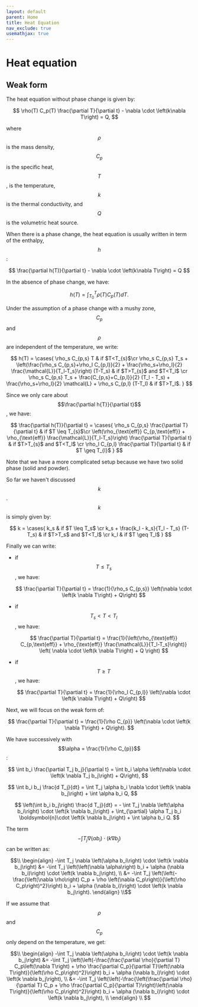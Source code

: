 ```yaml
---
layout: default
parent: Home
title: Heat Equation
nav_exclude: true
usemathjax: true
---
```


# Heat equation
## Weak form
The heat equation without phase change is given by:

$$
\rho(T) C_p(T) \frac{\partial T}{\partial t} - \nabla \cdot \left(k\nabla T\right) = Q,
$$  

where $$\rho$$ is the mass density, $$C_p$$ is the specific heat, $$T$$, is the
temperature, $$k$$ is the thermal conductivity, and $$Q$$ is the volumetric heat
source.

When there is a phase change, the heat equation is usually written in term of
the enthalpy, $$h$$:

$$
\frac{\partial h(T)}{\partial t} -  \nabla \cdot \left(k\nabla T\right) = Q
$$

In the absence of phase change, we have:

$$
h(T) = \int_{T_0}^T \rho(T) C_p(T) dT.
$$

Under the assumption of a phase change with a mushy zone, $$C_p$$ and $$\rho$$ are independent
of the temperature, we write:

$$
h(T) =
  \cases{
   \rho_s C_{p,s} T & if $T<T_{s}$\cr
   \rho_s C_{p,s} T_s + \left(\frac{\rho_s C_{p,s}+\rho_l C_{p,l}}{2} +
    \frac{\rho_s+\rho_l}{2}  \frac{\mathcal{L}}{T_l-T_s}\right) (T-T_s) & if $T>T_{s}$ and $T<T_l$ \cr
    \rho_s C_{p,s} T_s + \frac{C_{p,s}+C_{p,l}}{2} (T_l - T_s) +
    \frac{\rho_s+\rho_l}{2} \mathcal{L} + \rho_s C_{p,l}
    (T-T_l) & if $T>T_l$.
  }
$$

Since we only care about $$\frac{\partial h{T}}{\partial t}$$, we have:

$$
\frac{\partial h(T)}{\partial t} =
  \cases{
    \rho_s C_{p,s} \frac{\partial T}{\partial t} &  if $T \leq T_{s}$\cr
     \left(\rho_{\text{eff}} C_{p,\text{eff}} + \rho_{\text{eff}} \frac{\mathcal{L}}{T_l-T_s}\right)
     \frac{\partial T}{\partial t}  & if $T>T_{s}$ and $T<T_l$ \cr
    \rho_l C_{p,l} \frac{\partial T}{\partial t} &  if $T \geq T_{l}$
  }
$$

Note that we have a more complicated setup because we have two solid phase
(solid and powder).

So far we haven't discussed $$k$$. $$k$$ is simply given by:

$$
k =
  \cases{
    k_s & if $T \leq T_s$ \cr
    k_s + \frac{k_l - k_s}{T_l - T_s} (T- T_s) & if $T>T_s$ and $T<T_l$ \cr
    k_l & if $T \geq T_l$
  }
$$

Finally we can write:
* if $$T \leq T_s$$, we have:

  $$
  \frac{\partial T}{\partial t} = \frac{1}{\rho_s C_{p,s}} \left(\nabla \cdot \left(k
  \nabla T\right) + Q\right)
  $$

* if $$T_s < T < T_l$$, we have:

  $$
  \frac{\partial T}{\partial t} = \frac{1}{\left(\rho_{\text{eff}}
  C_{p,\text{eff}} + \rho_{\text{eff}} \frac{\mathcal{L}}{T_l-T_s}\right)} \left(
  \nabla \cdot \left(k \nabla T\right) + Q \right)
  $$

* if $$T \geq T$$, we have:

  $$
  \frac{\partial T}{\partial t} = \frac{1}{\rho_l C_{p,l}} \left(\nabla \cdot \left(k
  \nabla T\right) + Q\right)
  $$

Next, we will focus on the weak form of:

$$
\frac{\partial T}{\partial t} = \frac{1}{\rho C_{p}} \left(\nabla \cdot \left(k
\nabla T\right) + Q\right).
$$

We have successively with $$\alpha = \frac{1}{\rho C_{p}}$$:

$$
\int b_i \frac{\partial T_j b_j}{\partial t} = \int b_i \alpha \left(\nabla \cdot \left(k
\nabla T_j b_j\right) + Q\right),
$$

$$
\int b_i b_j \frac{d T_j}{dt} = \int T_j \alpha b_i \nabla \cdot \left(k \nabla b_j\right) +
\int \alpha b_i Q,
$$

$$
\left(\int b_i b_j\right) \frac{d T_j}{dt} = - \int T_j \nabla \left(\alpha b_i\right) \cdot \left(k \nabla b_j\right) +
\int_{\partial} \alpha T_j b_i \boldsymbol{n}\cdot \left(k \nabla b_j\right) + \int \alpha b_i Q.
$$

The term $$-\int T_j \nabla \left(\alpha b_i\right) \cdot \left(k \nabla b_j\right)$$ can be written as:

$$\\
\begin{align}
-\int T_j \nabla \left(\alpha b_i\right) \cdot \left(k \nabla b_j\right) 
  &= -\int T_j \left(\left(\nabla \alpha\right) b_i + \alpha (\nabla b_i)\right) \cdot \left(k \nabla b_j\right), \\
  &= -\int T_j \left(\left(-\frac{\left(\nabla \rho\right) C_p + \rho \left(\nabla C_p\right)}{\left(\rho C_p\right)^2}\right) b_i + \alpha (\nabla b_i)\right) \cdot \left(k \nabla b_j\right).
\end{align}
\\$$  

If we assume that $$\rho$$ and $$C_p$$ only depend on the temperature, we get:

$$\\
\begin{align}
-\int T_j \nabla \left(\alpha b_i\right) \cdot \left(k \nabla b_j\right) 
  &= -\int T_j \left(\left(-\frac{\frac{\partial \rho}{\partial T} C_p\left(\nabla T\right) + \rho \frac{\partial C_p}{\partial T}\left(\nabla T\right)}{\left(\rho C_p\right)^2}\right) b_i + \alpha (\nabla b_i)\right) \cdot \left(k \nabla b_j\right), \\
  &= -\int T_j \left(\left(-\frac{\left(\frac{\partial \rho}{\partial T} C_p + \rho \frac{\partial C_p}{\partial T}\right)\left(\nabla T\right)}{\left(\rho C_p\right)^2}\right) b_i + \alpha (\nabla b_i)\right) \cdot \left(k \nabla b_j\right), \\
\end{align}
\\
$$
